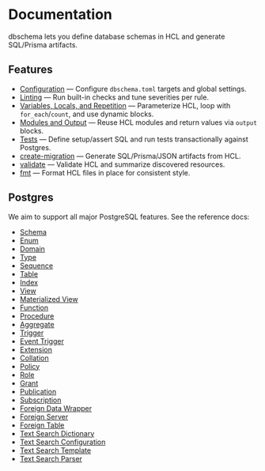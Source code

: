 # Documentation

dbschema lets you define database schemas in HCL and generate SQL/Prisma artifacts.

## Features

- [Configuration](configuration.md) — Configure `dbschema.toml` targets and global settings.
- [Linting](linting.md) — Run built-in checks and tune severities per rule.
- [Variables, Locals, and Repetition](variables.md) — Parameterize HCL, loop with `for_each`/`count`, and use dynamic blocks.
- [Modules and Output](modules.md) — Reuse HCL modules and return values via `output` blocks.
- [Tests](tests.md) — Define setup/assert SQL and run tests transactionally against Postgres.
- [create-migration](create-migration.md) — Generate SQL/Prisma/JSON artifacts from HCL.
- [validate](validate.md) — Validate HCL and summarize discovered resources.
- [fmt](fmt.md) — Format HCL files in place for consistent style.

## Postgres

We aim to support all major PostgreSQL features. See the reference docs:

- [Schema](postgres/schema.md)
- [Enum](postgres/enum.md)
- [Domain](postgres/domain.md)
- [Type](postgres/type.md)
- [Sequence](postgres/sequence.md)
- [Table](postgres/table.md)
- [Index](postgres/index.md)
- [View](postgres/view.md)
- [Materialized View](postgres/materialized.md)
- [Function](postgres/function.md)
- [Procedure](postgres/procedure.md)
- [Aggregate](postgres/aggregate.md)
- [Trigger](postgres/trigger.md)
- [Event Trigger](postgres/event_trigger.md)
- [Extension](postgres/extension.md)
- [Collation](postgres/collation.md)
- [Policy](postgres/policy.md)
- [Role](postgres/role.md)
- [Grant](postgres/grant.md)
- [Publication](postgres/publication.md)
- [Subscription](postgres/subscription.md)
- [Foreign Data Wrapper](postgres/foreign_data_wrapper.md)
- [Foreign Server](postgres/foreign_server.md)
- [Foreign Table](postgres/foreign_table.md)
- [Text Search Dictionary](postgres/text_search_dictionary.md)
- [Text Search Configuration](postgres/text_search_configuration.md)
- [Text Search Template](postgres/text_search_template.md)
- [Text Search Parser](postgres/text_search_parser.md)
